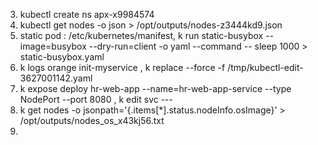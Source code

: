 3. kubectl create ns apx-x9984574
4. kubectl get nodes -o json > /opt/outputs/nodes-z3444kd9.json
7. static pod : /etc/kubernetes/manifest, k run static-busybox --image=busybox --dry-run=client -o yaml --command -- sleep 1000 > static-busybox.yaml
9.  k logs orange init-myservice , k replace --force -f /tmp/kubectl-edit-3627001142.yaml
10. k expose deploy hr-web-app --name=hr-web-app-service --type NodePort --port 8080 , k edit svc ---
11.  k get nodes -o jsonpath='{.items[*].status.nodeInfo.osImage}' > /opt/outputs/nodes_os_x43kj56.txt
12.  